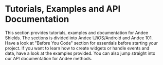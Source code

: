 # Tutorials, Examples and API Documentation

This section provides tutorials, examples and documentation for Andee Shields. The sections is divided into Andee U/iOS/Android and Andee 101. Have a look at "Before You Code" section for essentials before starting your project. If you want to learn how to create widgets or handle events and data, have a look at the examples provided. You can also jump straight into our API documentation for Andee methods.